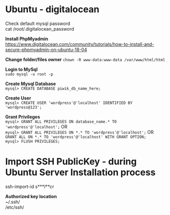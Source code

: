 # Ubuntu - digitalocean  
Check default mysql password  
cat /root/.digitalocean_password    

**Install PhpMyadmin**  
https://www.digitalocean.com/community/tutorials/how-to-install-and-secure-phpmyadmin-on-ubuntu-18-04    

**Change folder/files owner** 
`chown -R www-data:www-data /var/www/html/html`

**Login to MySql**  
`sudo mysql -u root -p`    

**Create Mysql Database**  
`mysql> CREATE DATABASE piwik_db_name_here;`

**Create User**  
`mysql> CREATE USER 'wordpress'@'localhost' IDENTIFIED BY 'wordpress@123';`    

**Grant Privileges**  
`mysql> GRANT ALL PRIVILEGES ON database_name.* TO 'wordpress'@'localhost';` OR  
`mysql> GRANT ALL PRIVILEGES ON *.* TO 'wordpress'@'localhost';` OR  
`GRANT ALL ON *.* TO 'wordpress'@'localhost' WITH GRANT OPTION;`  
`mysql> FLUSH PRIVILEGES;`

# Import SSH PublicKey  - during Ubuntu Server Installation process
ssh-import-id s****l**c*r  

**Authorized key location**  
 ~/.ssh/  
 /etc/ssh/  
